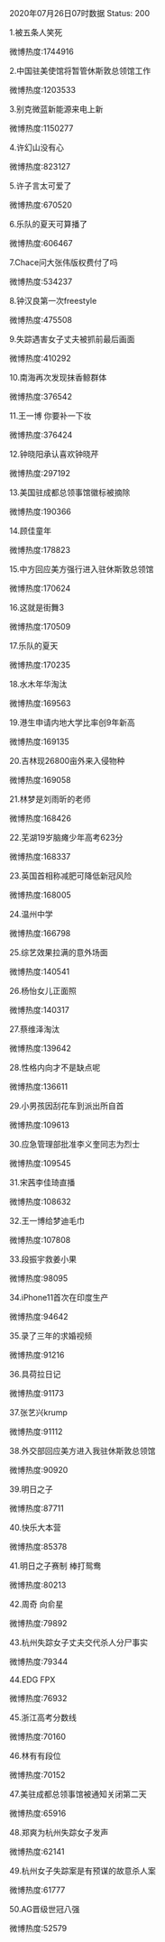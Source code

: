 2020年07月26日07时数据
Status: 200

1.被五条人笑死

微博热度:1744916

2.中国驻美使馆将暂管休斯敦总领馆工作

微博热度:1203533

3.别克微蓝新能源来电上新

微博热度:1150277

4.许幻山没有心

微博热度:823127

5.许子言太可爱了

微博热度:670520

6.乐队的夏天可算播了

微博热度:606467

7.Chace问大张伟版权费付了吗

微博热度:534237

8.钟汉良第一次freestyle

微博热度:475508

9.失踪遇害女子丈夫被抓前最后画面

微博热度:410292

10.南海再次发现抹香鲸群体

微博热度:376542

11.王一博 你要补一下妆

微博热度:376424

12.钟晓阳承认喜欢钟晓芹

微博热度:297192

13.美国驻成都总领事馆徽标被摘除

微博热度:190366

14.顾佳童年

微博热度:178823

15.中方回应美方强行进入驻休斯敦总领馆

微博热度:170624

16.这就是街舞3

微博热度:170509

17.乐队的夏天

微博热度:170235

18.水木年华淘汰

微博热度:169563

19.港生申请内地大学比率创9年新高

微博热度:169135

20.吉林现26800亩外来入侵物种

微博热度:169058

21.林梦是刘雨昕的老师

微博热度:168426

22.芜湖19岁脑瘫少年高考623分

微博热度:168337

23.英国首相称减肥可降低新冠风险

微博热度:168005

24.温州中学

微博热度:166798

25.综艺效果拉满的意外场面

微博热度:140541

26.杨怡女儿正面照

微博热度:140317

27.蔡维泽淘汰

微博热度:139642

28.性格内向才不是缺点呢

微博热度:136611

29.小男孩因刮花车到派出所自首

微博热度:109613

30.应急管理部批准李义奎同志为烈士

微博热度:109545

31.宋茜李佳琦直播

微博热度:108632

32.王一博给梦迪毛巾

微博热度:107808

33.段振宇救姜小果

微博热度:98095

34.iPhone11首次在印度生产

微博热度:94642

35.录了三年的求婚视频

微博热度:91216

36.具荷拉日记

微博热度:91173

37.张艺兴krump

微博热度:91112

38.外交部回应美方进入我驻休斯敦总领馆

微博热度:90920

39.明日之子

微博热度:87711

40.快乐大本营

微博热度:85378

41.明日之子赛制 棒打鸳鸯

微博热度:80213

42.周奇 向俞星

微博热度:79892

43.杭州失踪女子丈夫交代杀人分尸事实

微博热度:79344

44.EDG FPX

微博热度:76932

45.浙江高考分数线

微博热度:70160

46.林有有段位

微博热度:70152

47.美驻成都总领事馆被通知关闭第二天

微博热度:65916

48.郑爽为杭州失踪女子发声

微博热度:62141

49.杭州女子失踪案是有预谋的故意杀人案

微博热度:61777

50.AG晋级世冠八强

微博热度:52579

